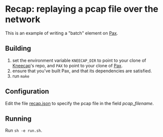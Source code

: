 # Recap: replaying a pcap file over the network
This is an example of writing a "batch" element on [Pax](https://github.com/niksu/pax).

## Building
1. set the environment variable `KNEECAP_DIR` to point to your clone of
   [Kneecap](https://github.com/niksu/kneecap)'s repo, and `PAX` to point to
   your clone of [Pax](https://github.com/niksu/pax).
2. ensure that you've built Pax, and that its dependencies are satisfied.
3. run `make`

## Configuration
Edit the file [recap.json](recap.json) to specify the pcap file in the field
*pcap_filename*.

## Running
Run `sh -e run.sh`.

